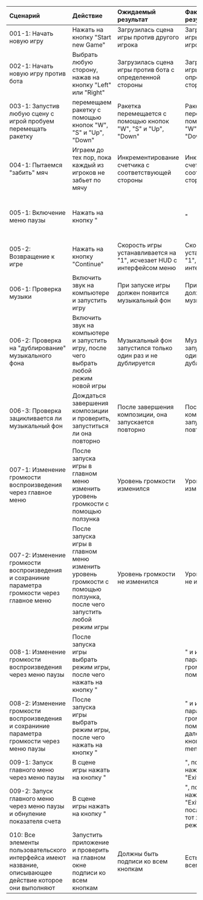 |Сценарий|Действие|Ожидаемый результат|Фактический результат| Оценка|
|:---|:---|:---|:---|:---|
|001-1: Начать новую игру| Нажать на кнопку "Start new Game"|Загрузилась сцена игры против другого игрока|Загрузилась сцена игры против другого игрока|Прошёл|
|002-1: Начать новую игру против бота|Выбрать любую сторону, нажав на кнопку "Left" или "Right"|Загрузилась сцена игры против бота с определенной стороны |Загрузилась сцена игры против бота с определенной стороны|Прошёл|
|003-1: Запустив любую сцену с игрой пробуем перемещать ракетку| перемещаем ракетку с помощью кнопок "W", "S" и "Up", "Down"| Ракетка перемещается с помощью кнопок "W", "S" и "Up", "Down"|Ракетка перемещается с помощью кнопок "W", "S" и "Up", "Down"|Прошёл|
|004-1:  Пытаемся "забить" мяч| Играем до тех пор, пока каждый из игроков не забьет по мячу|Инкрементирование счетчика с соответствующей стороны|Инкрементирование счетчика с соответствующей стороны|Прошёл|
|005-1: Включение меню паузы| Нажать на кнопку "||" |Скорость игры устанавливается на "0", появляется HUD с интерфейсом меню |Скорость игры устанавливается на "0", появляется HUD с интерфейсов меню|Прошёл|
|005-2: Возвращение к игре| Нажать на кнопку "Continue" |Скорость игры устанавливается на "1", исчезает HUD с интерфейсом меню|Скорость игры устанавливается на "1", исчезает HUD с интерфейсом меню|Прошёл|
|006-1: Проверка музыки| Включить звук на компьютере и запустить игру|При запуске игры должен появится музыкальный фон |При запуске игры должен появится музыкальный фон |Прошёл|
|006-2: Проверка на "дублирование" музыкального фона| Включить звук на компьютере и запустить игру, после чего выбрать любой режим новой игры|Музыкальный фон запустился только один раз и не дублируется|Музыкальный фон запустился только один раз и не дублируется|Прошёл|
|006-3: Проверка зацикливается ли музыкальный фон| Дождаться завершения композиции и проверить, запуститься ли она повторно|После завершения композиции, она запускается повторно|После завершения композиции, она запускается повторно|Прошёл|
|007-1: Изменение громкости воспроизведения через главное меню| После запуска игры в главном меню изменить уровень громкости с помощью ползунка|Уровень громкости изменился|Уровень громкости изменился|Прошёл|
|007-2: Изменение громкости воспроизведения и сохраниние параметра громкости через главное меню|После запуска игры в главном меню изменить уровень громкости с помощью ползунка, после чего запустить любой режим игры|Уровень громкости не изменился|Уровень громкости не изменился|Прошёл|
|008-1: Изменение громкости воспроизведения через меню паузы|После запуска игры выбрать режим игры, после чего нажать на кнопку "||" и изменить параметр громкости с помощью ползунка|Уровень громкости изменился|Уровень громкости изменился|Прошёл|
|008-2: Изменение громкости воспроизведения и сохраниние параметра громкости через меню паузы|После запуска игры выбрать режим игры, после чего нажать на кнопку "||" и изменить параметр громкости с помощью ползунка, далее нажать на кнопку "Exit to menu"|Уровень громкости не изменился|Уровень громкости не изменился|Прошёл|
|009-1: Запуск главного меню через меню паузы|В сцене игры нажать на кнопку "||", после чего нажать на кнопку "Exit to menu"|Переход на сцену главного меню|Переход на сцену главного меню|Прошёл|
|009-2: Запуск главного меню через меню паузы и обнуление показателя счета|В сцене игры нажать на кнопку "||", после чего нажать на кнопку "Exit to menu", после чего выбрать тот же или другой режим игры|Значение счетчиков должно быть равным нулю|значение счетчиков равно нулю|Прошёл|
|010: Все элементы пользовательского интерфейса имеют название, описывающее действие которое они выполняют|Запустить приложение и проверить на главном окне подписи ко всем кнопкам|Должны быть подписи ко всем кнопкам|Есть подписи ко всем кнопкам|Прошёл|
